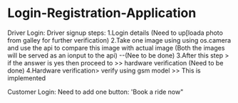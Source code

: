 # Login-Registration-Application

Driver Login: 
Driver signup steps:
1.Login details (Need to up[loada photo from galley for further verification)
2.Take one image using using os.camera and use the api to compare this image with actual image 
(Both the images will be served as an ionput to the api) --(Nee to be done)
3.After this step > if the answer is yes then proceed to >> hardware verification (Need to be done)
4.Hardware verification> verify using gsm model >> This is implemented




Customer Login:
Need to add one button: 'Book a ride now"
